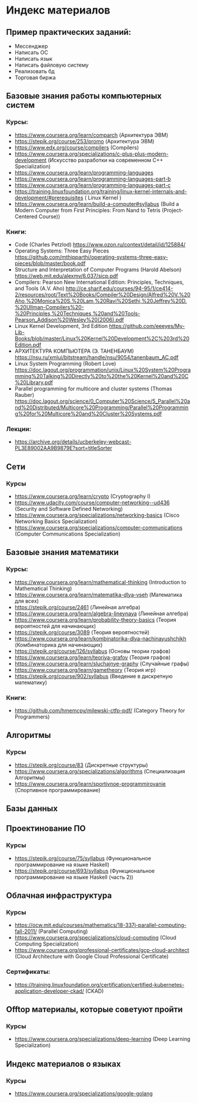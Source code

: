 # Индекс материалов

## Пример практических заданий:
- Мессенджер
- Написать ОС
- Написать язык
- Написать файловую систему
- Реализовать бд
- Торговая биржа

## Базовые знания работы компьютерных систем

### Курсы:
- https://www.coursera.org/learn/comparch (Архитектура ЭВМ)
- https://stepik.org/course/253/promo (Архитектура ЭВМ)
- https://www.edx.org/course/compilers (Compilers)
- https://www.coursera.org/specializations/c-plus-plus-modern-development (Искусство разработки на современном C++ Specialization)
- https://www.coursera.org/learn/programming-languages
- https://www.coursera.org/learn/programming-languages-part-b
- https://www.coursera.org/learn/programming-languages-part-c
- https://training.linuxfoundation.org/training/linux-kernel-internals-and-development/#prerequisites ( Linux Kernel )
- https://www.coursera.org/learn/build-a-computer#syllabus (Build a Modern Computer from First Principles: From Nand to Tetris (Project-Centered Course))


### Книги:
- Code (Charles Petzlod) https://www.ozon.ru/context/detail/id/125884/
- Operating Systems: Three Easy Pieces https://github.com/mthipparthi/operating-systems-three-easy-pieces/blob/master/book.pdf
- Structure and Interpretation of Computer Programs (Harold Abelson) https://web.mit.edu/alexmv/6.037/sicp.pdf 
- Compilers: Pearson New International Edition: Principles, Techniques, and Tools (A.V. Aho) http://ce.sharif.edu/courses/94-95/1/ce414-2/resources/root/Text%20Books/Compiler%20Design/Alfred%20V.%20Aho,%20Monica%20S.%20Lam,%20Ravi%20Sethi,%20Jeffrey%20D.%20Ullman-Compilers%20-%20Principles,%20Techniques,%20and%20Tools-Pearson_Addison%20Wesley%20(2006).pdf
- Linux Kernel Development, 3rd Edition https://github.com/eeeyes/My-Lib-Books/blob/master/Linux%20Kernel%20Development%2C%203rd%20Edition.pdf 
- АРХИТЕКТУРА КОМПЬЮТЕРА (Э. ТАНЕНБАУМ) https://nsu.ru/xmlui/bitstream/handle/nsu/9054/tanenbaum_AC.pdf
- Linux System Programming (Robert Love) https://doc.lagout.org/programmation/unix/Linux%20System%20Programming%20Talking%20Directly%20to%20the%20Kernel%20and%20C%20Library.pdf
- Parallel programming for multicore and cluster systems (Thomas Rauber) https://doc.lagout.org/science/0_Computer%20Science/5_Parallel%20and%20Distributed/Multicore%20Programming/Parallel%20Programming%20for%20Multicore%20and%20Cluster%20Systems.pdf


### Лекции:
- https://archive.org/details/ucberkeley-webcast-PL3E89002AA9B9879E?sort=titleSorter 

## Сети

### Курсы
- https://www.coursera.org/learn/crypto (Cryptography I)
- https://www.udacity.com/course/computer-networking--ud436 (Security and Software Defined Networking)
- https://www.coursera.org/specializations/networking-basics (Cisco Networking Basics Specialization)
- https://www.coursera.org/specializations/computer-communications (Computer Communications Specialization)

## Базовые знания математики

### Курсы:
- https://www.coursera.org/learn/mathematical-thinking (Introduction to Mathematical Thinking)
- https://www.coursera.org/learn/matematika-dlya-vseh (Математика для всех)
- https://stepik.org/course/2461 (Линейная алгебра)
- https://www.coursera.org/learn/algebra-lineynaya (Линейная алгебра)
- https://www.coursera.org/learn/probability-theory-basics (Теория вероятностей для начинающих)
- https://stepik.org/course/3089 (Теория вероятностей)
- https://www.coursera.org/learn/kombinatorika-dlya-nachinayushchikh (Комбинаторика для начинающих)
- https://stepik.org/course/126/syllabus (Основы теории графов)
- https://www.coursera.org/learn/teoriya-grafov (Теория графов)
- https://www.coursera.org/learn/sluchajnye-graphy (Случайные графы)
- https://www.coursera.org/learn/gametheory (Теория игр)
- https://stepik.org/course/902/syllabus (Введение в дискретную математику)


### Книги:
- https://github.com/hmemcpy/milewski-ctfp-pdf/ (Category Theory for Programmers)

## Алгоритмы

### Курсы
- https://stepik.org/course/83 (Дискретные структуры)
- https://www.coursera.org/specializations/algorithms (Специализация Алгоритмы)
- https://www.coursera.org/learn/sportivnoe-programmirovanie (Спортивное программирование)

## Базы данных



## Проектинование ПО

### Курсы
- https://stepik.org/course/75/syllabus (Функциональное программирование на языке Haskell)
- https://stepik.org/course/693/syllabus (Функциональное программирование на языке Haskell (часть 2))


## Облачная инфраструктура

### Курсы
- https://ocw.mit.edu/courses/mathematics/18-337j-parallel-computing-fall-2011/ (Parallel Computing)
- https://www.coursera.org/specializations/cloud-computing (Cloud Computing Specialization)
- https://www.coursera.org/professional-certificates/gcp-cloud-architect (Cloud Architecture with Google Cloud Professional Certificate)

### Сертификаты:
- https://training.linuxfoundation.org/certification/certified-kubernetes-application-developer-ckad/ (CKAD)


## Offtop материалы, которые советуют пройти

### Курсы
- https://www.coursera.org/specializations/deep-learning (Deep Learning Specialization)

## Индекс материалов о языках

### Курсы
- https://www.coursera.org/specializations/google-golang

